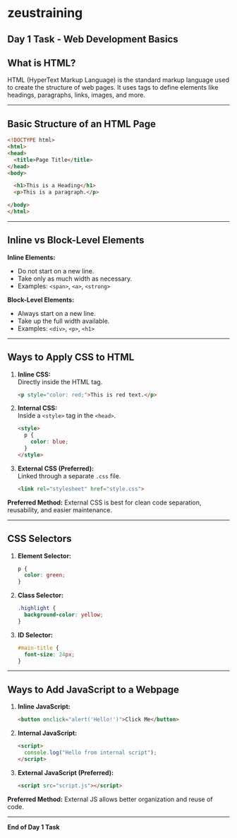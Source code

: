 # zeustraining

## Day 1 Task - Web Development Basics

## What is HTML?

HTML (HyperText Markup Language) is the standard markup language used to create the structure of web pages. It uses tags to define elements like headings, paragraphs, links, images, and more.

---

## Basic Structure of an HTML Page

```html
<!DOCTYPE html>
<html>
<head>
  <title>Page Title</title>
</head>
<body>

  <h1>This is a Heading</h1>
  <p>This is a paragraph.</p>

</body>
</html>
```

---

## Inline vs Block-Level Elements

**Inline Elements:**
- Do not start on a new line.
- Take only as much width as necessary.
- Examples: `<span>`, `<a>`, `<strong>`

**Block-Level Elements:**
- Always start on a new line.
- Take up the full width available.
- Examples: `<div>`, `<p>`, `<h1>`

---

## Ways to Apply CSS to HTML

1. **Inline CSS:**  
   Directly inside the HTML tag.
   ```html
   <p style="color: red;">This is red text.</p>
   ```

2. **Internal CSS:**  
   Inside a `<style>` tag in the `<head>`.
   ```html
   <style>
     p {
       color: blue;
     }
   </style>
   ```

3. **External CSS (Preferred):**  
   Linked through a separate `.css` file.
   ```html
   <link rel="stylesheet" href="style.css">
   ```

**Preferred Method:** External CSS is best for clean code separation, reusability, and easier maintenance.

---

## CSS Selectors

1. **Element Selector:**
   ```css
   p {
     color: green;
   }
   ```

2. **Class Selector:**
   ```css
   .highlight {
     background-color: yellow;
   }
   ```

3. **ID Selector:**
   ```css
   #main-title {
     font-size: 24px;
   }
   ```

---

## Ways to Add JavaScript to a Webpage

1. **Inline JavaScript:**
   ```html
   <button onclick="alert('Hello!')">Click Me</button>
   ```

2. **Internal JavaScript:**
   ```html
   <script>
     console.log("Hello from internal script");
   </script>
   ```

3. **External JavaScript (Preferred):**
   ```html
   <script src="script.js"></script>
   ```

**Preferred Method:** External JS allows better organization and reuse of code.

---

**End of Day 1 Task**
